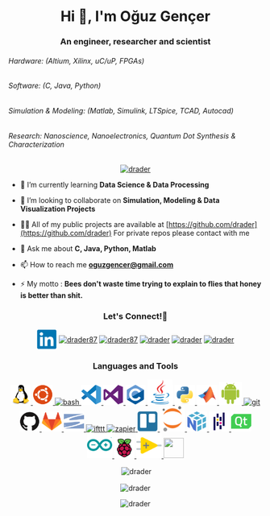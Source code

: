 <h1 align="center">Hi 👋, I'm Oğuz Gençer</h1>
<h3 align="center">An engineer, researcher and scientist</h3>
<h6 align="left"> Hardware: (Altium, Xilinx, uC/uP, FPGAs) </h6>
<h6 align="left"> Software: (C, Java, Python) </h6>
<h6 align="left"> Simulation & Modeling: (Matlab, Simulink, LTSpice, TCAD, Autocad) </h6>
<h6 align="left"> Research: Nanoscience, Nanoelectronics, Quantum Dot Synthesis & Characterization</h6>

<p align="center"> <a href="https://github.com/ryo-ma/github-profile-trophy"><img src="https://github-profile-trophy.vercel.app/?username=drader" alt="drader" /></a> </p>

- 🌱 I’m currently learning **Data Science & Data Processing**

- 👯 I’m looking to collaborate on **Simulation, Modeling & Data Visualization Projects**

- 👨‍💻 All of my public projects are available at [https://github.com/drader](https://github.com/drader) For private repos please contact with me

- 💬 Ask me about **C, Java, Python, Matlab**

- 📫 How to reach me **oguzgencer@gmail.com**

- ⚡ My motto : **Bees don't waste time trying to explain to flies that honey is better than shit.**

<h3 align="center">Let's Connect!🖖</h3>
<p align="center">
<a href="https://www.linkedin.com/in/oguzgencer" target="blank"><img align="center" src="https://raw.githubusercontent.com/devicons/devicon/master/icons/linkedin/linkedin-original.svg" alt="oguzgencer" height="40" width="40" /></a>
<a href="https://twitter.com/drader87" target="blank"><img align="center" src="https://raw.githubusercontent.com/rahuldkjain/github-profile-readme-generator/master/src/images/icons/Social/twitter.svg" alt="drader87" height="40" width="40" /></a>
<a href="https://join.skype.com/invite/iuE7aMa5Ry2t" target="blank"><img align="center" src="https://raw.githubusercontent.com/rahuldkjain/github-profile-readme-generator/master/src/images/icons/Social/skype.svg" alt="drader87" height="40" width="40" /></a>
<a href="https://www.hackerrank.com/drader" target="blank"><img align="center" src="https://raw.githubusercontent.com/rahuldkjain/github-profile-readme-generator/master/src/images/icons/Social/hackerrank.svg" alt="drader" height="40" width="40" /></a>
<a href="https://stackoverflow.com/users/2009499/oguz-gencer" target="blank"><img align="center" src="https://raw.githubusercontent.com/rahuldkjain/github-profile-readme-generator/master/src/images/icons/Social/stack-overflow.svg" alt="drader" height="40" width="40" /></a>
<a href="https://hashnode.com/@Drader" target="blank"><img align="center" src="https://seeklogo.com/images/H/hashnode-logo-B114767E70-seeklogo.com.png" alt="drader" height="40" width="50" /></a>
</p>

<h3 align="center">Languages and Tools</h3>
<p align="center"> 
<a href="https://www.linux.org/" target="_blank" rel="noreferrer"> <img
src="https://raw.githubusercontent.com/devicons/devicon/master/icons/linux/linux-original.svg" alt="linux" width="40" height="40"/> </a>
<a href="https://www.ubuntu.org/" target="_blank" rel="noreferrer"> <img
src="https://raw.githubusercontent.com/devicons/devicon/master/icons/ubuntu/ubuntu-plain.svg" alt="ubuntu" width="40" height="40"/> </a>
<a href="https://www.gnu.org/software/bash/" target="_blank" rel="noreferrer"> <img src="https://www.vectorlogo.zone/logos/gnu_bash/gnu_bash-icon.svg" alt="bash" width="40" height="40"/> </a>
<a href="https://www.vscode.com/" target="_blank" rel="noreferrer"> <img
src="https://raw.githubusercontent.com/devicons/devicon/master/icons/vscode/vscode-original.svg" alt="vscode" width="40" height="40"/> </a>
<a href="https://www.visualstudio.com/" target="_blank" rel="noreferrer"> <img
src="https://raw.githubusercontent.com/devicons/devicon/master/icons/visualstudio/visualstudio-plain.svg" alt="visualstudio" width="40" height="40"/> </a>
<a href="https://en.wikipedia.org/wiki/C_(programming_language)" target="_blank" rel="noreferrer"> <img
src="https://raw.githubusercontent.com/devicons/devicon/master/icons/c/c-original.svg" alt="C" width="40" height="40"/> </a>
<a href="https://www.java.com" target="_blank" rel="noreferrer"> <img
src="https://raw.githubusercontent.com/devicons/devicon/master/icons/java/java-original.svg" alt="Java" width="50" height="50"/> </a>
<a href="https://www.python.org/" target="_blank" rel="noreferrer"> <img
src="https://raw.githubusercontent.com/devicons/devicon/master/icons/python/python-original.svg" alt="python" width="40" height="40"/> </a>
<a href="https://www.mathworks.com" target="_blank" rel="noreferrer"> <img
src="https://raw.githubusercontent.com/devicons/devicon/master/icons/matlab/matlab-original.svg" alt="matlab" width="40" height="40"/> </a> 
<a href="https://www.android.com/en" target="_blank" rel="noreferrer"> <img
src="https://raw.githubusercontent.com/devicons/devicon/master/icons/android/android-original.svg" alt="android" width="45" height="45"/> </a>
<a href="https://git-scm.com/" target="_blank" rel="noreferrer"> <img src="https://www.vectorlogo.zone/logos/git-scm/git-scm-icon.svg" alt="git" width="40" height="40"/> </a>
<a href="https://github.com/drader" target="_blank" rel="noreferrer"> <img
src="https://raw.githubusercontent.com/devicons/devicon/master/icons/github/github-original.svg" alt="github" width="40" height="40"/> </a>
<a href="https://gitlab.com/drader" target="_blank" rel="noreferrer"> <img
src="https://raw.githubusercontent.com/devicons/devicon/master/icons/gitlab/gitlab-original.svg" alt="gitlab" width="40" height="40"/> </a>
<a href="https://www.svn.com/" target="_blank" rel="noreferrer"> <img
src="https://raw.githubusercontent.com/devicons/devicon/master/icons/subversion/subversion-original.svg" alt="svn" width="40" height="40"/> </a>
<a href="https://ifttt.com/" target="_blank" rel="noreferrer"> <img
src="https://raw.githubusercontent.com/rahuldkjain/github-profile-readme-generator/master/src/images/icons/Automation/ifttt.svg" alt="ifttt" width="40" height="40"/> </a>
<a href="https://zapier.com/" target="_blank" rel="noreferrer"> <img
src="https://raw.githubusercontent.com/rahuldkjain/github-profile-readme-generator/master/src/images/icons/Automation/zapier.svg" alt="zapier" width="40" height="40"/> </a>
<a href="https://trello.com/" target="_blank" rel="noreferrer"> <img
src="https://raw.githubusercontent.com/devicons/devicon/master/icons/trello/trello-plain.svg" alt="trello" width="40" height="40"/> </a>
<a href="https://jupyter.org" target="_blank" rel="noreferrer"> <img
src="https://raw.githubusercontent.com/devicons/devicon/master/icons/jupyter/jupyter-original.svg" alt="Jupyter" width="50" height="50"/> </a>
<a href="https://numpy.org/" target="_blank" rel="noreferrer"> <img
src="https://raw.githubusercontent.com/devicons/devicon/master/icons/numpy/numpy-original.svg" alt="numpy" width="40" height="40"/> </a>
<a href="https://pandas.pydata.org/" target="_blank" rel="noreferrer"> <img
src="https://raw.githubusercontent.com/devicons/devicon/master/icons/pandas/pandas-original.svg" alt="pandas" width="40" height="40"/> </a>
<a href="https://www.qt.io/" target="_blank" rel="noreferrer"> <img
src="https://raw.githubusercontent.com/devicons/devicon/master/icons/qt/qt-original.svg" alt="qt" width="40" height="40"/> </a>
<a href="https://www.arduino.cc" target="_blank" rel="noreferrer"> <img
src="https://raw.githubusercontent.com/devicons/devicon/master/icons/arduino/arduino-original.svg" alt="arduino" width="50" height="50"/> </a>
<a href="https://www.raspberrypi.org/" target="_blank" rel="noreferrer"> <img
src="https://raw.githubusercontent.com/devicons/devicon/master/icons/raspberrypi/raspberrypi-original.svg" alt="raspberrypi" width="40" height="40"/> </a>
<a href="https://www.ni.com/en-tr/shop/labview.html" target="_blank" rel="noreferrer"> <img
src="https://raw.githubusercontent.com/devicons/devicon/master/icons/labview/labview-original.svg" alt="labview" width="50" height="50"/> </a>
<a href="https://hashnode.com/@Drader" target="blank" style="fill:#A5915F;"><img height="40" width="40" src="https://cdn.jsdelivr.net/npm/simple-icons@v6/icons/altiumdesigner.svg" /></a>
</p>

<p align="center">&nbsp;<img align="center" src="https://github-readme-stats.vercel.app/api?username=drader&count_private=true&include_all_commits=true" alt="drader" /></p>

<p align="center"><img align="center" src="https://github-readme-streak-stats.herokuapp.com/?user=drader&count_private=true" alt="drader" /></p>

<p align="center"> <img src="https://komarev.com/ghpvc/?username=drader&label=Profile%20views&color=0e75b6&style=flat" alt="drader" /> </p>
